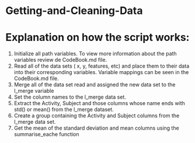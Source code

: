 # Getting-and-Cleaning-Data
# Explanation on how the script works:

1. Initialize all path variables. To view more information about the path variables review de CodeBook.md file.
2. Read all of the data sets ( x, y, features, etc) and place them to their data into their corresponding variables. Variable mappings can be seen in the CodeBook.md file.
3. Merge all of the data set read and assigned the new data set to the l_merge variable
4. Set the column names to the l_merge data set.
5. Extract the Activity, Subject and those columns whose name ends with std() or mean() from the l_merge dataset.
6. Create a group containing the Activity and Subject columns from the l_merge data set.
7. Get the mean of the standard deviation and mean columns using the summarise_eache function
